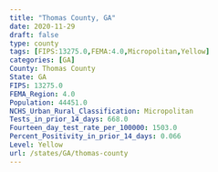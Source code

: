 ```yaml
---
title: "Thomas County, GA"
date: 2020-11-29
draft: false
type: county
tags: [FIPS:13275.0,FEMA:4.0,Micropolitan,Yellow]
categories: [GA]
County: Thomas County
State: GA
FIPS: 13275.0
FEMA_Region: 4.0
Population: 44451.0
NCHS_Urban_Rural_Classification: Micropolitan
Tests_in_prior_14_days: 668.0
Fourteen_day_test_rate_per_100000: 1503.0
Percent_Positivity_in_prior_14_days: 0.066
Level: Yellow
url: /states/GA/thomas-county
---
```




